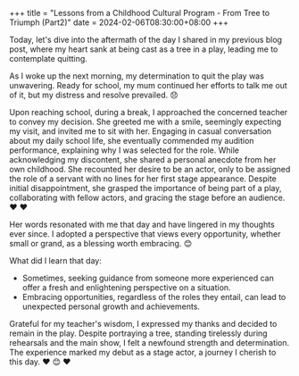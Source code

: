+++
title = "Lessons from a Childhood Cultural Program - From Tree to Triumph (Part2)"
date = 2024-02-06T08:30:00+08:00
+++



Today, let's dive into the aftermath of the day I shared in my previous blog post, where my heart sank at being cast as a tree in a play, leading me to contemplate quitting.

As I woke up the next morning, my determination to quit the play was unwavering. Ready for school, my mum continued her efforts to talk me out of it, but my distress and resolve prevailed. 😞

Upon reaching school, during a break, I approached the concerned teacher to convey my decision. She greeted me with a smile, seemingly expecting my visit, and invited me to sit with her. Engaging in casual conversation about my daily school life, she eventually commended my audition performance, explaining why I was selected for the role. While acknowledging my discontent, she shared a personal anecdote from her own childhood. She recounted her desire to be an actor, only to be assigned the role of a servant with no lines for her first stage appearance. Despite initial disappointment, she grasped the importance of being part of a play, collaborating with fellow actors, and gracing the stage before an audience. ❤️ ❤️

Her words resonated with me that day and have lingered in my thoughts ever since. I adopted a perspective that views every opportunity, whether small or grand, as a blessing worth embracing. 😊

What did I learn that day:

- Sometimes, seeking guidance from someone more experienced can offer a fresh and enlightening perspective on a situation.
- Embracing opportunities, regardless of the roles they entail, can lead to unexpected personal growth and achievements.

Grateful for my teacher's wisdom, I expressed my thanks and decided to remain in the play. Despite portraying a tree, standing tirelessly during rehearsals and the main show, I felt a newfound strength and determination. The experience marked my debut as a stage actor, a journey I cherish to this day. ❤️ 😊 ❤️